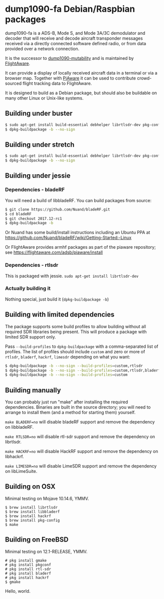 # dump1090-fa Debian/Raspbian packages

dump1090-fa is a ADS-B, Mode S, and Mode 3A/3C demodulator and decoder that
will receive and decode aircraft transponder messages received via
a directly connected software defined radio, or from data provided over a
network connection.

It is the successor to
[dump1090-mutability](https://github.com/mutability/dump1090) and is
maintained by [FlightAware](http://flightaware.com/).

It can provide a display of locally received aircraft data in a terminal or
via a browser map. Together with [PiAware](http://flightaware.com/adsb/piaware)
it can be used to contribute crowd-sourced flight tracking data to FlightAware.

It is designed to build as a Debian package, but should also be buildable on
many other Linux or Unix-like systems.

## Building under buster

```bash
$ sudo apt-get install build-essential debhelper librtlsdr-dev pkg-config dh-systemd libncurses5-dev libbladerf-dev libhackrf-dev liblimesuite-dev
$ dpkg-buildpackage -b --no-sign
```

## Building under stretch

```bash
$ sudo apt-get install build-essential debhelper librtlsdr-dev pkg-config dh-systemd libncurses5-dev libbladerf-dev
$ dpkg-buildpackage -b --no-sign
```

## Building under jessie

### Dependencies - bladeRF

You will need a build of libbladeRF. You can build packages from source:

```bash
$ git clone https://github.com/Nuand/bladeRF.git  
$ cd bladeRF  
$ git checkout 2017.12-rc1  
$ dpkg-buildpackage -b
```

Or Nuand has some build/install instructions including an Ubuntu PPA
at https://github.com/Nuand/bladeRF/wiki/Getting-Started:-Linux

Or FlightAware provides armhf packages as part of the piaware repository;
see https://flightaware.com/adsb/piaware/install

### Dependencies - rtlsdr

This is packaged with jessie. `sudo apt-get install librtlsdr-dev`

### Actually building it

Nothing special, just build it (`dpkg-buildpackage -b`)

## Building with limited dependencies

The package supports some build profiles to allow building without all
required SDR libraries being present. This will produce a package with
limited SDR support only.

Pass `--build-profiles` to `dpkg-buildpackage` with a comma-separated list of
profiles. The list of profiles should include `custom` and zero or more of
`rtlsdr`, `bladerf`, `hackrf`, `limesdr` depending on what you want:

```bash
$ dpkg-buildpackage -b --no-sign --build-profiles=custom,rtlsdr          # builds with rtlsdr support only
$ dpkg-buildpackage -b --no-sign --build-profiles=custom,rtlsdr,bladerf  # builds with rtlsdr and bladeRF support
$ dpkg-buildpackage -b --no-sign --build-profiles=custom                 # builds with _no_ SDR support (network support only)
```

## Building manually

You can probably just run "make" after installing the required dependencies.
Binaries are built in the source directory; you will need to arrange to
install them (and a method for starting them) yourself.

``make BLADERF=no`` will disable bladeRF support and remove the dependency on
libbladeRF.

``make RTLSDR=no`` will disable rtl-sdr support and remove the dependency on
librtlsdr.

``make HACKRF=no`` will disable HackRF support and remove the dependency on 
libhackrf.

``make LIMESDR=no`` will disable LimeSDR support and remove the dependency on
libLimeSuite.

## Building on OSX

Minimal testing on Mojave 10.14.6, YMMV.

```
$ brew install librtlsdr
$ brew install libbladerf
$ brew install hackrf
$ brew install pkg-config
$ make
```

## Building on FreeBSD

Minimal testing on 12.1-RELEASE, YMMV.

```
# pkg install gmake
# pkg install pkgconf
# pkg install rtl-sdr
# pkg install bladerf
# pkg install hackrf
$ gmake
```

Hello, world.